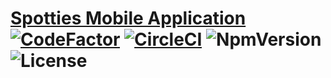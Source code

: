 # [Spotties Mobile Application](https://www.mz-hp.com/) [![CodeFactor](https://www.codefactor.io/repository/github/xyz321cod/reactnativeloginscreen/badge)](https://www.codefactor.io/repository/github/xyz321cod/reactnativeloginscreen) [![CircleCI](https://circleci.com/gh/XYZ321COD/ReactNativeLoginScreen.svg?style=svg)](https://app.circleci.com/pipelines/github/XYZ321COD/ReactNativeLoginScreen?branch=master) ![NpmVersion](https://img.shields.io/badge/npm-v1.0.0-blue) ![License](https://img.shields.io/badge/license-MIT-blue)

